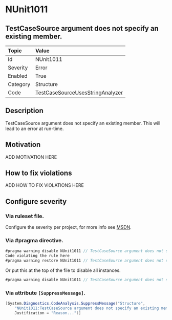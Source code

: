 # NUnit1011
## TestCaseSource argument does not specify an existing member.

| Topic    | Value
| :--      | :--
| Id       | NUnit1011
| Severity | Error
| Enabled  | True
| Category | Structure
| Code     | [TestCaseSourceUsesStringAnalyzer](https://github.com/nunit/nunit.analyzers/blob/master/src/nunit.analyzers/TestCaseSourceUsage/TestCaseSourceUsesStringAnalyzer.cs)


## Description

TestCaseSource argument does not specify an existing member. This will lead to an error at run-time.

## Motivation

ADD MOTIVATION HERE

## How to fix violations

ADD HOW TO FIX VIOLATIONS HERE

<!-- start generated config severity -->
## Configure severity

### Via ruleset file.

Configure the severity per project, for more info see [MSDN](https://msdn.microsoft.com/en-us/library/dd264949.aspx).

### Via #pragma directive.
```C#
#pragma warning disable NUnit1011 // TestCaseSource argument does not specify an existing member.
Code violating the rule here
#pragma warning restore NUnit1011 // TestCaseSource argument does not specify an existing member.
```

Or put this at the top of the file to disable all instances.
```C#
#pragma warning disable NUnit1011 // TestCaseSource argument does not specify an existing member.
```

### Via attribute `[SuppressMessage]`.

```C#
[System.Diagnostics.CodeAnalysis.SuppressMessage("Structure", 
    "NUnit1011:TestCaseSource argument does not specify an existing member.",
    Justification = "Reason...")]
```
<!-- end generated config severity -->
